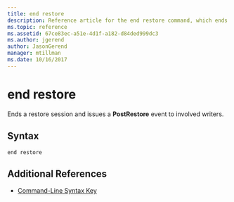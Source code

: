 ```yaml
---
title: end restore
description: Reference article for the end restore command, which ends a restore session and issues a **PostRestore** event to involved writers.
ms.topic: reference
ms.assetid: 67ce83ec-a51e-4d1f-a182-d84ded999dc3
ms.author: jgerend
author: JasonGerend
manager: mtillman
ms.date: 10/16/2017
---
```


# end restore

Ends a restore session and issues a **PostRestore** event to involved writers.

## Syntax

```
end restore
```

## Additional References

- [Command-Line Syntax Key](command-line-syntax-key.md)
